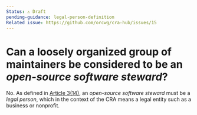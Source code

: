 ```yaml
---
Status: ⚠️ Draft
pending-guidance: legal-person-definition
Related issue: https://github.com/orcwg/cra-hub/issues/15
---
```


# Can a loosely organized group of maintainers be considered to be an _open-source software steward_?

No. As defined in [Article 3(14)][], an _open-source software steward_ must be a _legal person_, which in the context of the CRA means a legal entity such as a business or nonprofit.


[Article 3(14)]: https://eur-lex.europa.eu/legal-content/EN/TXT/HTML/?uri=OJ:L_202402847#art_3
